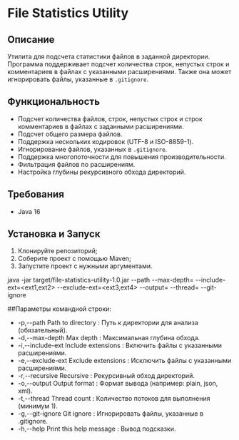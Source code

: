 # File Statistics Utility

## Описание
Утилита для подсчета статистики файлов в заданной директории. Программа поддерживает подсчет количества строк, непустых строк и комментариев в файлах с указанными расширениями. Также она может игнорировать файлы, указанные в `.gitignore`.

## Функциональность
- Подсчет количества файлов, строк, непустых строк и строк комментариев в файлах с заданными расширениями.
- Подсчет общего размера файлов.
- Поддержка нескольких кодировок (UTF-8 и ISO-8859-1).
- Игнорирование файлов, указанных в `.gitignore`.
- Поддержка многопоточности для повышения производительности.
- Фильтрация файлов по расширениям.
- Настройка глубины рекурсивного обхода директорий.

## Требования
- Java 16

## Установка и Запуск
1. Клонируйте репозиторий;
2. Соберите проект с помощью Maven;
3. Запустите проект с нужными аргументами.
   
java -jar target/file-statistics-utility-1.0.jar --path <path-to-directory> --max-depth=<depth> --include-ext=<ext1,ext2> --exclude-ext=<ext3,ext4> --output=<format> --thread=<number-of-threads> --git-ignore

##Параметры командной строки:
-  -p,--path <arg>          Path to directory          : Путь к директории для анализа (обязательный).
-  -d,--max-depth <arg>     Max depth                  : Максимальная глубина обхода.
-  -i,--include-ext <arg>   Include extensions         : Включить файлы с указанными расширениями.
-  -e,--exclude-ext <arg>   Exclude extensions         : Исключить файлы с указанными расширениями.
-  -r,--recursive           Recursive                  : Рекурсивный обход директорий.
-  -o,--output <arg>        Output format              : Формат вывода (например: plain, json, xml).
-  -t,--thread <arg>        Thread count               : Количество потоков для выполнения (минимум 1).
-  -g,--git-ignore          Git ignore                 : Игнорировать файлы, указанные в .gitignore.
-  -h,--help                Print this help message    : Вывод подсказки. 

